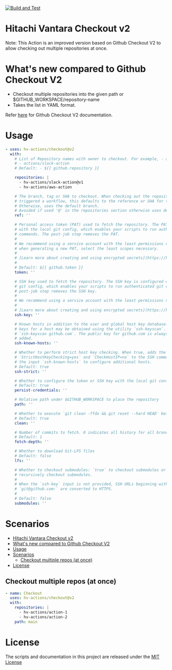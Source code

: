 [![Build and Test](https://github.com/hv-actions/checkout/actions/workflows/test.yml/badge.svg?branch=main)](https://github.com/hv-actions/checkout/actions/workflows/test.yml)

# Hitachi Vantara Checkout v2


Note: This Action is an improved version based on Github Checkout V2 to allow checking out multiple repositories at once.

# What's new compared to Github Checkout V2

- Checkout multiple repositories into the given path or $GITHUB_WORKSPACE/repository-name
- Takes the list in YAML format.

Refer [here](https://github.com/actions/checkout/blob/v2/README.md) for Github Checkout V2 documentation.

# Usage

<!-- start usage -->
```yaml
- uses: hv-actions/checkout@v2
  with:
    # List of Repository names with owner to checkout. For example, - actions/checkout
    # - actions/slack-action
    # Default: - ${{ github.repository }}

    repositories: |
      - hv-actions/slack-action@v1
      - hv-actions/aws-action

    # The branch, tag or SHA to checkout. When checking out the repository that
    # triggered a workflow, this defaults to the reference or SHA for that event.
    # Otherwise, uses the default branch.
    # Avoided if used '@' in the repositories section otherwise uses default branch 
    ref: ''

    # Personal access token (PAT) used to fetch the repository. The PAT is configured
    # with the local git config, which enables your scripts to run authenticated git
    # commands. The post-job step removes the PAT.
    #
    # We recommend using a service account with the least permissions necessary. Also
    # when generating a new PAT, select the least scopes necessary.
    #
    # [Learn more about creating and using encrypted secrets](https://help.github.com/en/actions/automating-your-workflow-with-github-actions/creating-and-using-encrypted-secrets)
    #
    # Default: ${{ github.token }}
    token: ''

    # SSH key used to fetch the repository. The SSH key is configured with the local
    # git config, which enables your scripts to run authenticated git commands. The
    # post-job step removes the SSH key.
    #
    # We recommend using a service account with the least permissions necessary.
    #
    # [Learn more about creating and using encrypted secrets](https://help.github.com/en/actions/automating-your-workflow-with-github-actions/creating-and-using-encrypted-secrets)
    ssh-key: ''

    # Known hosts in addition to the user and global host key database. The public SSH
    # keys for a host may be obtained using the utility `ssh-keyscan`. For example,
    # `ssh-keyscan github.com`. The public key for github.com is always implicitly
    # added.
    ssh-known-hosts: ''

    # Whether to perform strict host key checking. When true, adds the options
    # `StrictHostKeyChecking=yes` and `CheckHostIP=no` to the SSH command line. Use
    # the input `ssh-known-hosts` to configure additional hosts.
    # Default: true
    ssh-strict: ''

    # Whether to configure the token or SSH key with the local git config
    # Default: true
    persist-credentials: ''

    # Relative path under $GITHUB_WORKSPACE to place the repository
    path: ''

    # Whether to execute `git clean -ffdx && git reset --hard HEAD` before fetching
    # Default: true
    clean: ''

    # Number of commits to fetch. 0 indicates all history for all branches and tags.
    # Default: 1
    fetch-depth: ''

    # Whether to download Git-LFS files
    # Default: false
    lfs: ''

    # Whether to checkout submodules: `true` to checkout submodules or `recursive` to
    # recursively checkout submodules.
    #
    # When the `ssh-key` input is not provided, SSH URLs beginning with
    # `git@github.com:` are converted to HTTPS.
    #
    # Default: false
    submodules: ''
```
<!-- end usage -->

# Scenarios

- [Hitachi Vantara Checkout v2](#hitachi-vantara-checkout-v2)
- [What's new compared to Github Checkout V2](#whats-new-compared-to-github-checkout-v2)
- [Usage](#usage)
- [Scenarios](#scenarios)
  - [Checkout multiple repos (at once)](#checkout-multiple-repos-at-once)
- [License](#license)

## Checkout multiple repos (at once)

```yaml
- name: Checkout
  uses: hv-actions/checkout@v2
  with:
    repositories: |
      - hv-actions/action-1
      - hv-actions/action-2
    path: main
```



# License

The scripts and documentation in this project are released under the [MIT License](LICENSE)
